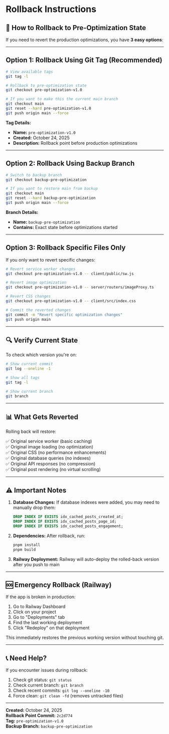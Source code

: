 # Rollback Instructions

## 🔄 How to Rollback to Pre-Optimization State

If you need to revert the production optimizations, you have **3 easy options**:

---

## Option 1: Rollback Using Git Tag (Recommended)

```bash
# View available tags
git tag -l

# Rollback to pre-optimization state
git checkout pre-optimization-v1.0

# If you want to make this the current main branch
git checkout main
git reset --hard pre-optimization-v1.0
git push origin main --force
```

**Tag Details:**
- **Name:** `pre-optimization-v1.0`
- **Created:** October 24, 2025
- **Description:** Rollback point before production optimizations

---

## Option 2: Rollback Using Backup Branch

```bash
# Switch to backup branch
git checkout backup-pre-optimization

# If you want to restore main from backup
git checkout main
git reset --hard backup-pre-optimization
git push origin main --force
```

**Branch Details:**
- **Name:** `backup-pre-optimization`
- **Contains:** Exact state before optimizations started

---

## Option 3: Rollback Specific Files Only

If you only want to revert specific changes:

```bash
# Revert service worker changes
git checkout pre-optimization-v1.0 -- client/public/sw.js

# Revert image optimization
git checkout pre-optimization-v1.0 -- server/routers/imageProxy.ts

# Revert CSS changes
git checkout pre-optimization-v1.0 -- client/src/index.css

# Commit the reverted changes
git commit -m "Revert specific optimization changes"
git push origin main
```

---

## 🔍 Verify Current State

To check which version you're on:

```bash
# Show current commit
git log --oneline -1

# Show all tags
git tag -l

# Show current branch
git branch
```

---

## 📊 What Gets Reverted

Rolling back will restore:

✅ Original service worker (basic caching)  
✅ Original image loading (no optimization)  
✅ Original CSS (no performance enhancements)  
✅ Original database queries (no indexes)  
✅ Original API responses (no compression)  
✅ Original post rendering (no virtual scrolling)  

---

## ⚠️ Important Notes

1. **Database Changes:** If database indexes were added, you may need to manually drop them:
   ```sql
   DROP INDEX IF EXISTS idx_cached_posts_created_at;
   DROP INDEX IF EXISTS idx_cached_posts_page_id;
   DROP INDEX IF EXISTS idx_cached_posts_engagement;
   ```

2. **Dependencies:** After rollback, run:
   ```bash
   pnpm install
   pnpm build
   ```

3. **Railway Deployment:** Railway will auto-deploy the rolled-back version after you push to main

---

## 🆘 Emergency Rollback (Railway)

If the app is broken in production:

1. Go to Railway Dashboard
2. Click on your project
3. Go to "Deployments" tab
4. Find the last working deployment
5. Click "Redeploy" on that deployment

This immediately restores the previous working version without touching git.

---

## 📞 Need Help?

If you encounter issues during rollback:

1. Check git status: `git status`
2. Check current branch: `git branch`
3. Check recent commits: `git log --oneline -10`
4. Force clean: `git clean -fd` (removes untracked files)

---

**Created:** October 24, 2025  
**Rollback Point Commit:** `2c2d774`  
**Tag:** `pre-optimization-v1.0`  
**Backup Branch:** `backup-pre-optimization`

